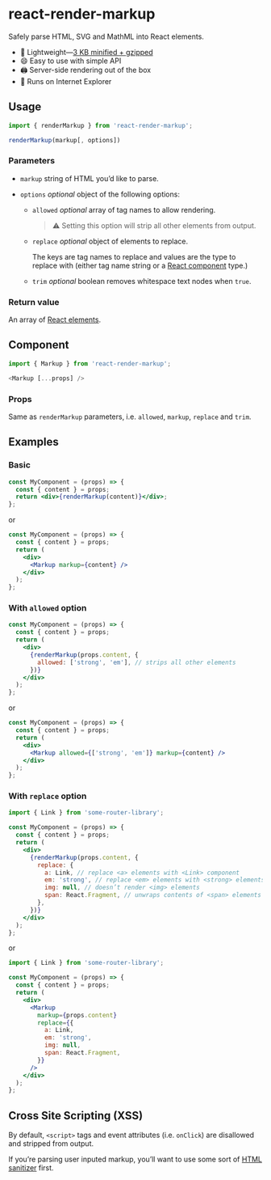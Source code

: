 # react-render-markup

Safely parse HTML, SVG and MathML into React elements.

- :gift: Lightweight—[3 KB minified + gzipped](https://bundlephobia.com/result?p=react-render-markup)
- :smile: Easy to use with simple API
- :printer: Server-side rendering out of the box
- :dolphin: Runs on Internet Explorer

## Usage

```js
import { renderMarkup } from 'react-render-markup';

renderMarkup(markup[, options])
```

### Parameters

- `markup` string of HTML you’d like to parse.
- `options` _optional_ object of the following options:

  - `allowed` _optional_ array of tag names to allow rendering.

    > :warning: Setting this option will strip all other elements from output.

  - `replace` _optional_ object of elements to replace.

    The keys are tag names to replace and values are the type to replace with (either tag name string or a [React component](https://reactjs.org/docs/components-and-props.html) type.)

  - `trim` _optional_ boolean removes whitespace text nodes when `true`.

### Return value

An array of [React elements](https://reactjs.org/docs/rendering-elements.html).

## Component

```js
import { Markup } from 'react-render-markup';

<Markup [...props] />
```

### Props

Same as `renderMarkup` parameters, i.e. `allowed`, `markup`, `replace` and `trim`.

## Examples

### Basic

```jsx
const MyComponent = (props) => {
  const { content } = props;
  return <div>{renderMarkup(content)}</div>;
};
```

or

```jsx
const MyComponent = (props) => {
  const { content } = props;
  return (
    <div>
      <Markup markup={content} />
    </div>
  );
};
```

### With `allowed` option

```jsx
const MyComponent = (props) => {
  const { content } = props;
  return (
    <div>
      {renderMarkup(props.content, {
        allowed: ['strong', 'em'], // strips all other elements
      })}
    </div>
  );
};
```

or

```jsx
const MyComponent = (props) => {
  const { content } = props;
  return (
    <div>
      <Markup allowed={['strong', 'em']} markup={content} />
    </div>
  );
};
```

### With `replace` option

```jsx
import { Link } from 'some-router-library';

const MyComponent = (props) => {
  const { content } = props;
  return (
    <div>
      {renderMarkup(props.content, {
        replace: {
          a: Link, // replace <a> elements with <Link> component
          em: 'strong', // replace <em> elements with <strong> elements
          img: null, // doesn’t render <img> elements
          span: React.Fragment, // unwraps contents of <span> elements
        },
      })}
    </div>
  );
};
```

or

```jsx
import { Link } from 'some-router-library';

const MyComponent = (props) => {
  const { content } = props;
  return (
    <div>
      <Markup
        markup={props.content}
        replace={{
          a: Link,
          em: 'strong',
          img: null,
          span: React.Fragment,
        }}
      />
    </div>
  );
};
```

## Cross Site Scripting (XSS)

By default, `<script>` tags and event attributes (i.e. `onClick`) are disallowed and stripped from output.

If you’re parsing user inputed markup, you’ll want to use some sort of [HTML sanitizer](https://www.npmjs.com/search?q=html%20sanitizer&page=1&ranking=optimal) first.
